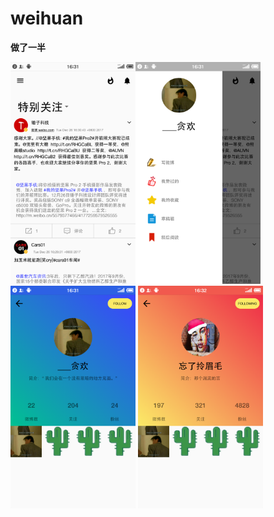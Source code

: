 # weihuan
**做了一半**</br>

<img src="https://github.com/ning0825/weihuan/blob/master/screenshot/Screenshot_2017-12-26-16-31-36-241_WeiHuan.png" width="200"><img src="https://github.com/ning0825/weihuan/blob/master/screenshot/Screenshot_2017-12-26-16-31-41-046_WeiHuan.png" width="200">
<img src="https://github.com/ning0825/weihuan/blob/master/screenshot/Screenshot_2017-12-26-16-31-52-531_WeiHuan.png" width="200">
<img src="https://github.com/ning0825/weihuan/blob/master/screenshot/Screenshot_2017-12-26-16-32-07-474_WeiHuan.png?raw=true" width="200">
